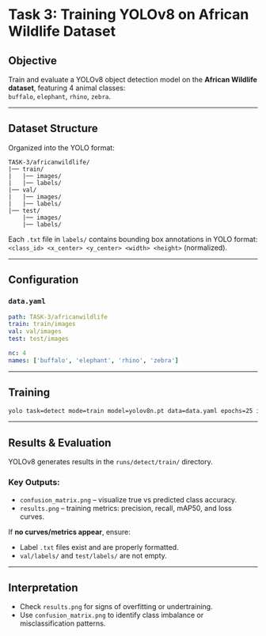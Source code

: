 # Task 3: Training YOLOv8 on African Wildlife Dataset

## Objective  
Train and evaluate a YOLOv8 object detection model on the **African Wildlife dataset**, featuring 4 animal classes:  
`buffalo`, `elephant`, `rhino`, `zebra`.

---

## Dataset Structure

Organized into the YOLO format:

```
TASK-3/africanwildlife/
|── train/
|   |── images/
|   |── labels/
|── val/
|   |── images/
|   |── labels/
|── test/
    |── images/
    |── labels/
```

Each `.txt` file in `labels/` contains bounding box annotations in YOLO format:  
`<class_id> <x_center> <y_center> <width> <height>` (normalized).

---

## Configuration

### `data.yaml`
```yaml
path: TASK-3/africanwildlife
train: train/images
val: val/images
test: test/images

nc: 4
names: ['buffalo', 'elephant', 'rhino', 'zebra']
```

---

## Training

```bash
yolo task=detect mode=train model=yolov8n.pt data=data.yaml epochs=25 imgsz=640
```

---

## Results & Evaluation

YOLOv8 generates results in the `runs/detect/train/` directory.

### Key Outputs:
- `confusion_matrix.png` – visualize true vs predicted class accuracy.
- `results.png` – training metrics: precision, recall, mAP50, and loss curves.

If **no curves/metrics appear**, ensure:
- Label `.txt` files exist and are properly formatted.
- `val/labels/` and `test/labels/` are not empty.

---

## Interpretation
- Check `results.png` for signs of overfitting or undertraining.
- Use `confusion_matrix.png` to identify class imbalance or misclassification patterns.

